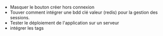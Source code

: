 * Masquer le bouton créer hors connexion
* Touver comment intégrer une bdd clé valeur (redis) pour la gestion des sessions.
* Tester le déploiement de l'application sur un serveur
* intégrer les tags